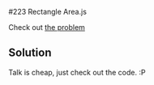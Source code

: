 #223 Rectangle Area.js

Check out [the problem](https://leetcode.com/problems/rectangle-area/)

## Solution

Talk is cheap, just check out the code. :P